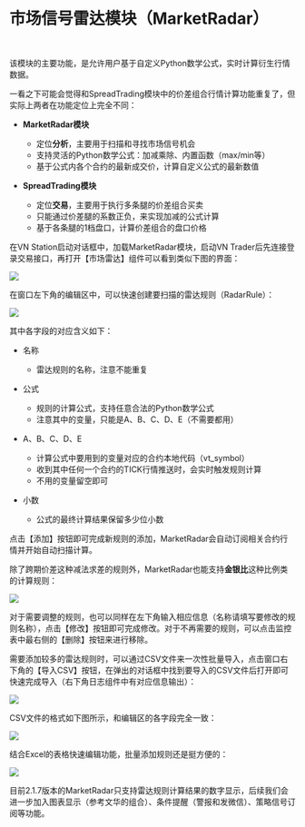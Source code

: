 # 市场信号雷达模块（MarketRadar）

&nbsp;

该模块的主要功能，是允许用户基于自定义Python数学公式，实时计算衍生行情数据。



一看之下可能会觉得和SpreadTrading模块中的价差组合行情计算功能重复了，但实际上两者在功能定位上完全不同：

- **MarketRadar模块**

  - 定位**分析**，主要用于扫描和寻找市场信号机会
  - 支持灵活的Python数学公式：加减乘除、内置函数（max/min等）
  - 基于公式内各个合约的最新成交价，计算自定义公式的最新数值

- **SpreadTrading模块**

  - 定位**交易**，主要用于执行多条腿的价差组合买卖
  - 只能通过价差腿的系数正负，来实现加减的公式计算
  - 基于各条腿的1档盘口，计算价差组合的盘口价格



在VN Station启动对话框中，加载MarketRadar模块，启动VN Trader后先连接登录交易接口，再打开【市场雷达】组件可以看到类似下图的界面：



![](https://static.vnpy.com/upload/temp/ab87a58a-7c81-45a9-ac54-462e9dd72a2f.png)





在窗口左下角的编辑区中，可以快速创建要扫描的雷达规则（RadarRule）：





![](https://static.vnpy.com/upload/temp/f592704d-0194-4143-8a23-101701eee7ce.jpg)



其中各字段的对应含义如下：

- 名称

  - 雷达规则的名称，注意不能重复

- 公式

  - 规则的计算公式，支持任意合法的Python数学公式
  - 注意其中的变量，只能是A、B、C、D、E（不需要都用）

- A、B、C、D、E

  - 计算公式中要用到的变量对应的合约本地代码（vt_symbol）
  - 收到其中任何一个合约的TICK行情推送时，会实时触发规则计算
  - 不用的变量留空即可

- 小数

  - 公式的最终计算结果保留多少位小数



点击【添加】按钮即可完成新规则的添加，MarketRadar会自动订阅相关合约行情并开始自动扫描计算。



除了跨期价差这种减法求差的规则外，MarketRadar也能支持**金银比**这种比例类的计算规则：






![](https://static.vnpy.com/upload/temp/899637b1-ec9f-420c-8c87-fb0cf44c572e.png)


对于需要调整的规则，也可以同样在左下角输入相应信息（名称请填写要修改的规则名称），点击【修改】按钮即可完成修改。对于不再需要的规则，可以点击监控表中最右侧的【删除】按钮来进行移除。



需要添加较多的雷达规则时，可以通过CSV文件来一次性批量导入，点击窗口右下角的【导入CSV】按钮，在弹出的对话框中找到要导入的CSV文件后打开即可快速完成导入（右下角日志组件中有对应信息输出）：





![](https://static.vnpy.com/upload/temp/9d272b13-b288-4b1e-9c31-2cb4a069b16b.jpg)



CSV文件的格式如下图所示，和编辑区的各字段完全一致：




![](https://static.vnpy.com/upload/temp/d8ed6497-27ed-47c2-98b4-96d56c5177cd.jpg)




结合Excel的表格快速编辑功能，批量添加规则还是挺方便的：




![](https://static.vnpy.com/upload/temp/9ee7dd89-49ce-4ad9-9b5f-cdcae79176e3.jpg)




目前2.1.7版本的MarketRadar只支持雷达规则计算结果的数字显示，后续我们会进一步加入图表显示（参考文华的组合）、条件提醒（警报和发微信）、策略信号订阅等功能。

&nbsp;
